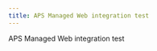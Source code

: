 ```yaml
---
title: APS Managed Web integration test
---
```


APS Managed Web integration test

<script data-ad-client="ca-pub-8556387711071199" async src="https://pagead2.googlesyndication.com/pagead/js/adsbygoogle.js"></script>

<script async='async' src='https://www.googletagservices.com/tag/js/gpt.js'></script>
<script>
    var googletag = googletag || {};
    googletag.cmd = googletag.cmd || [];

    googletag.cmd.push(function() {
    var sizeMappingBoxes = googletag.sizeMapping().
    addSize([980, 690], [[300, 250], [300,600]]).
    addSize([500, 500], [300, 250]).
    addSize([0,0], []).
    build();
    googletag.defineSlot('/116082170/slot1', [[300, 250], [728, 90]], 'div-gpt-ad-1475102693815-0').defineSizeMapping(sizeMappingBoxes).addService(googletag.pubads());
    googletag.defineSlot('/116082170/slot2', [300, 250], 'div-gpt-ad-1475185925318-0').addService(googletag.pubads());
    googletag.defineSlot('/116082170/slot3', [728, 90], 'div-gpt-ad-1475185990716-0').addService(googletag.pubads());
    googletag.defineSlot('/116082170/slot4', [[300, 250], [728, 90]], 'div-gpt-ad-1475187082851-0').addService(googletag.pubads());

    googletag.pubads().disableInitialLoad();
    googletag.pubads().enableSingleRequest();
    googletag.enableServices();
    });  
</script>

<script type='text/javascript'>
    !function(a9,a,p,s,t,A,g){if(a[a9])return;function q(c,r){a[a9]._Q.push([c,r])}a[a9]={init:function(){q("i",arguments)},fetchBids:function(){q("f",arguments)},setDisplayBids:function(){},targetingKeys:function(){return[]},_Q:[]};A=p.createElement(s);A.async=!0;A.src=t;g=p.getElementsByTagName(s)[0];g.parentNode.insertBefore(A,g)}("apstag",window,document,"script","//c.amazon-adsystem.com/aax2/apstag.js");

    // initialize apstag and have apstag set bids on the googletag slots when they are returned to the page
    apstag.init({
    pubID: 5076,
    adServer: 'googletag',
    bidTimeout: 2e3
    });

    // request the bids for the four googletag slots
    apstag.fetchBids({
    slots: [{
        slotID: 'div-gpt-ad-1475102693815-0',
        slotName: '/116082170/slot1',
        sizes: [[300, 250], [300, 600]]
    },
    {
        slotID: 'div-gpt-ad-1475185925318-0',
        slotName: '/116082170/slot2',
        sizes: [[300, 250], [300, 600]]
    },
    {
        slotID: 'div-gpt-ad-1475185990716-0',
        slotName: '/116082170/slot3',
        sizes: [[728 ,90]]
    },
    {
        slotID: 'div-gpt-ad-1475187082851-0',
        slotName: '/116082170/slot4',
        sizes: [[300, 250], [728, 90]]
    }]
    }, function(bids) {
    // set apstag bids, then trigger the first request to DFP
    googletag.cmd.push(function() {
        apstag.setDisplayBids();
        googletag.pubads().refresh();    
    });
    });
</script>


<div id='div-gpt-ad-1475102693815-0'>
<script>
    googletag.cmd.push(function() { googletag.display('div-gpt-ad-1475102693815-0'); }); 
</script>
</div>

<div id='div-gpt-ad-1475185925318-0'>
<script>
    googletag.cmd.push(function() { googletag.display('div-gpt-ad-1475185925318-0'); });
</script>
</div>

<div id='div-gpt-ad-1475185990716-0'>
<script>
    googletag.cmd.push(function() { googletag.display('div-gpt-ad-1475185990716-0'); });
</script>
</div>

<div id='div-gpt-ad-1475187082851-0'>
<script>
    googletag.cmd.push(function() { googletag.display('div-gpt-ad-1475187082851-0'); });
</script>
</div>
